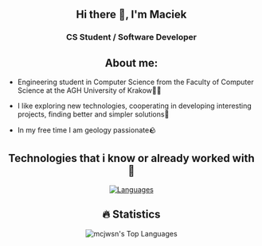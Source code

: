 <div align="center">


## Hi there 👋, I'm Maciek

### CS Student / Software Developer


## About me:
</div>

- Engineering student in Computer Science from the Faculty of Computer Science at the AGH University of Krakow👨‍🎓

- I like exploring new technologies, cooperating in developing interesting projects, finding better and simpler solutions🎲
 
- In my free time I am geology passionate🪨
  
<div align="center">

## Technologies that i know or already worked with 🤟

[![Languages](https://skillicons.dev/icons?i=java,py,c,ts,js,git,bash,html,css,anaconda,cpp,cmake,react,rust,express,flask,gradle,haskell,kotlin,linux,md,mysql,nodejs,postman,pytorch,r,vite,vscode,github,elixir,latexnpm)](https://skillicons.dev)

## 🔥 Statistics

![mcjwsn's Top Languages](https://github-readme-stats.vercel.app/api/top-langs/?username=mcjwsn&theme=vue-dark&show_icons=true&hide_border=true&layout=compact&langs_count=12&hide=haskell,css,html,jupyter%20notebook&card_width=600)  
